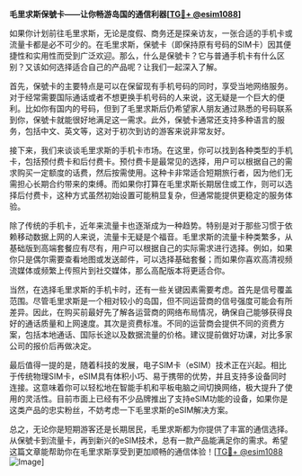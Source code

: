 **毛里求斯保號卡——让你畅游岛国的通信利器[[TG💪+ @esim1088](https://t.me/s/esim1088)]**

如果你计划前往毛里求斯，无论是度假、商务还是探亲访友，一张合适的手机卡或流量卡都是必不可少的。在毛里求斯，保號卡（即保持原有号码的SIM卡）因其便捷性和实用性而受到广泛欢迎。那么，什么是保號卡？它与普通手机卡有什么区别？又该如何选择适合自己的产品呢？让我们一起深入了解。

首先，保號卡的主要特点是可以在保留现有手机号码的同时，享受当地网络服务。对于经常需要国际通话或者不想更换手机号码的人来说，这无疑是一个巨大的便利。比如你有国内的号码，但到了毛里求斯后仍希望家人朋友通过熟悉的号码联系到你，保號卡就能很好地满足这一需求。此外，保號卡通常还支持多种语言的服务，包括中文、英文等，这对于初次到访的游客来说非常友好。

接下来，我们来谈谈毛里求斯的手机卡市场。在这里，你可以找到各种类型的手机卡，包括预付费卡和后付费卡。预付费卡是最常见的选择，用户可以根据自己的需求购买一定额度的话费，然后按需使用。这种卡非常适合短期旅行者，因为他们无需担心长期合约带来的束缚。而如果你打算在毛里求斯长期居住或工作，则可以选择后付费卡，这种方式虽然初始设置可能稍显复杂，但通常能提供更稳定的服务体验。

除了传统的手机卡，近年来流量卡也逐渐成为一种趋势。特别是对于那些习惯于依赖移动数据上网的人来说，流量卡无疑是个福音。毛里求斯的流量卡种类繁多，从基础版到高端套餐应有尽有，用户可以根据自己的实际需求进行选择。例如，如果你只是偶尔需要查看地图或发送邮件，可以选择基础套餐；而如果你喜欢高清视频流媒体或频繁上传照片到社交媒体，那么高配版本将更适合你。

当然，在选择毛里求斯的手机卡时，还有一些关键因素需要考虑。首先是信号覆盖范围。尽管毛里求斯是一个相对较小的岛国，但不同运营商的信号强度可能会有所差异。因此，在购买前最好先了解各运营商的网络布局情况，确保自己能够获得良好的通话质量和上网速度。其次是资费标准。不同的运营商会提供不同的资费方案，包括本地通话、国际长途以及数据流量的价格。建议提前做好功课，对比多家公司的报价后再做决定。

最后值得一提的是，随着科技的发展，电子SIM卡（eSIM）技术正在兴起。相比于传统物理SIM卡，eSIM具有体积小巧、易于携带的优势，并且支持多设备同时连接。这意味着你可以轻松地在智能手机和平板电脑之间切换网络，极大提升了使用的灵活性。目前市面上已经有不少品牌推出了支持eSIM功能的设备，如果你是这类产品的忠实粉丝，不妨考虑一下毛里求斯的eSIM解决方案。

总之，无论你是短期游客还是长期居民，毛里求斯都为你提供了丰富的通信选择。从保號卡到流量卡，再到新兴的eSIM技术，总有一款产品能满足你的需求。希望这篇文章能帮助你在毛里求斯享受到更加顺畅的通信体验！[[TG💪+ @esim1088](https://t.me/s/esim1088) ![Image](https://i.postimg.cc/4NQfJmqS/Snipaste-2025-05-13-00-14-12.png)]